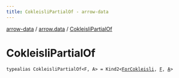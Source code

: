 ```yaml
---
title: CokleisliPartialOf - arrow-data
---
```


[arrow-data](../index.html) / [arrow.data](index.html) / [CokleisliPartialOf](./-cokleisli-partial-of.html)

# CokleisliPartialOf

`typealias CokleisliPartialOf<F, A> = Kind2<`[`ForCokleisli`](-for-cokleisli.html)`, `[`F`](-cokleisli-partial-of.html#F)`, `[`A`](-cokleisli-partial-of.html#A)`>`
